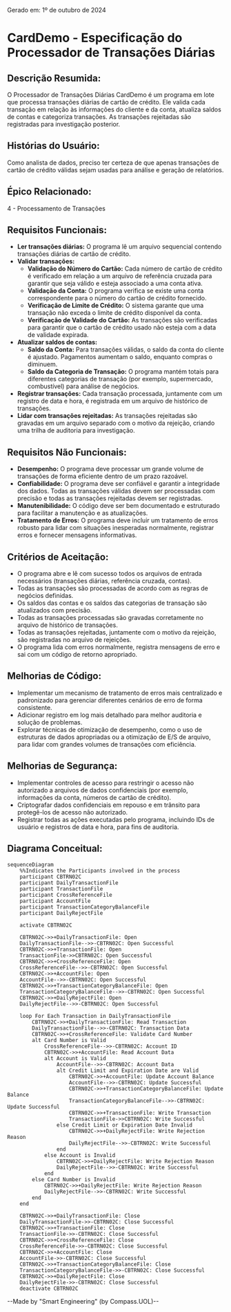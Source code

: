 Gerado em: 1º de outubro de 2024

# **CardDemo - Especificação do Processador de Transações Diárias**

## **Descrição Resumida:**
O Processador de Transações Diárias CardDemo é um programa em lote que processa transações diárias de cartão de crédito. Ele valida cada transação em relação às informações do cliente e da conta, atualiza saldos de contas e categoriza transações. As transações rejeitadas são registradas para investigação posterior.

## **Histórias do Usuário:**
Como analista de dados, preciso ter certeza de que apenas transações de cartão de crédito válidas sejam usadas para análise e geração de relatórios.

## **Épico Relacionado:**
4 - Processamento de Transações

## **Requisitos Funcionais:**
- **Ler transações diárias:** O programa lê um arquivo sequencial contendo transações diárias de cartão de crédito.
- **Validar transações:**
    - **Validação do Número do Cartão:** Cada número de cartão de crédito é verificado em relação a um arquivo de referência cruzada para garantir que seja válido e esteja associado a uma conta ativa.
    - **Validação da Conta:** O programa verifica se existe uma conta correspondente para o número do cartão de crédito fornecido.
    - **Verificação de Limite de Crédito:** O sistema garante que uma transação não exceda o limite de crédito disponível da conta.
    - **Verificação de Validade do Cartão:** As transações são verificadas para garantir que o cartão de crédito usado não esteja com a data de validade expirada.
- **Atualizar saldos de contas:**
    - **Saldo da Conta:** Para transações válidas, o saldo da conta do cliente é ajustado. Pagamentos aumentam o saldo, enquanto compras o diminuem.
    - **Saldo da Categoria de Transação:** O programa mantém totais para diferentes categorias de transação (por exemplo, supermercado, combustível) para análise de negócios.
- **Registrar transações:** Cada transação processada, juntamente com um registro de data e hora, é registrada em um arquivo de histórico de transações.
- **Lidar com transações rejeitadas:** As transações rejeitadas são gravadas em um arquivo separado com o motivo da rejeição, criando uma trilha de auditoria para investigação.

## **Requisitos Não Funcionais:**
- **Desempenho:** O programa deve processar um grande volume de transações de forma eficiente dentro de um prazo razoável.
- **Confiabilidade:** O programa deve ser confiável e garantir a integridade dos dados. Todas as transações válidas devem ser processadas com precisão e todas as transações rejeitadas devem ser registradas.
- **Manutenibilidade:** O código deve ser bem documentado e estruturado para facilitar a manutenção e as atualizações.
- **Tratamento de Erros:** O programa deve incluir um tratamento de erros robusto para lidar com situações inesperadas normalmente, registrar erros e fornecer mensagens informativas.

## **Critérios de Aceitação:**
- O programa abre e lê com sucesso todos os arquivos de entrada necessários (transações diárias, referência cruzada, contas).
- Todas as transações são processadas de acordo com as regras de negócios definidas.
- Os saldos das contas e os saldos das categorias de transação são atualizados com precisão.
- Todas as transações processadas são gravadas corretamente no arquivo de histórico de transações.
- Todas as transações rejeitadas, juntamente com o motivo da rejeição, são registradas no arquivo de rejeições.
- O programa lida com erros normalmente, registra mensagens de erro e sai com um código de retorno apropriado.

## **Melhorias de Código:**
- Implementar um mecanismo de tratamento de erros mais centralizado e padronizado para gerenciar diferentes cenários de erro de forma consistente.
- Adicionar registro em log mais detalhado para melhor auditoria e solução de problemas.
- Explorar técnicas de otimização de desempenho, como o uso de estruturas de dados apropriadas ou a otimização de E/S de arquivo, para lidar com grandes volumes de transações com eficiência.

## **Melhorias de Segurança:**
- Implementar controles de acesso para restringir o acesso não autorizado a arquivos de dados confidenciais (por exemplo, informações da conta, números de cartão de crédito).
- Criptografar dados confidenciais em repouso e em trânsito para protegê-los de acesso não autorizado.
- Registrar todas as ações executadas pelo programa, incluindo IDs de usuário e registros de data e hora, para fins de auditoria.

## **Diagrama Conceitual:**

```mermaid
sequenceDiagram
    %%Indicates the Participants involved in the process
    participant CBTRN02C
    participant DailyTransactionFile
    participant TransactionFile
    participant CrossReferenceFile
    participant AccountFile
    participant TransactionCategoryBalanceFile
    participant DailyRejectFile

    activate CBTRN02C

    CBTRN02C->>+DailyTransactionFile: Open
    DailyTransactionFile-->>-CBTRN02C: Open Successful
    CBTRN02C->>+TransactionFile: Open
    TransactionFile->>CBTRN02C: Open Successful
    CBTRN02C->>+CrossReferenceFile: Open
    CrossReferenceFile-->>-CBTRN02C: Open Successful
    CBTRN02C->>+AccountFile: Open
    AccountFile-->>-CBTRN02C: Open Successful
    CBTRN02C->>+TransactionCategoryBalanceFile: Open
    TransactionCategoryBalanceFile-->>-CBTRN02C: Open Successful
    CBTRN02C->>+DailyRejectFile: Open
    DailyRejectFile-->>-CBTRN02C: Open Successful

    loop For Each Transaction in DailyTransactionFile
        CBTRN02C->>+DailyTransactionFile: Read Transaction
        DailyTransactionFile-->>-CBTRN02C: Transaction Data
        CBTRN02C->>+CrossReferenceFile: Validate Card Number
        alt Card Number is Valid
            CrossReferenceFile-->>-CBTRN02C: Account ID
            CBTRN02C->>+AccountFile: Read Account Data
            alt Account is Valid
                AccountFile-->>-CBTRN02C: Account Data
                alt Credit Limit and Expiration Date are Valid
                    CBTRN02C->>+AccountFile: Update Account Balance
                    AccountFile-->>-CBTRN02C: Update Successful
                    CBTRN02C->>+TransactionCategoryBalanceFile: Update Balance
                    TransactionCategoryBalanceFile-->>-CBTRN02C: Update Successful
                    CBTRN02C->>+TransactionFile: Write Transaction
                    TransactionFile->>CBTRN02C: Write Successful
                else Credit Limit or Expiration Date Invalid
                    CBTRN02C->>+DailyRejectFile: Write Rejection Reason
                    DailyRejectFile-->>-CBTRN02C: Write Successful
                end
            else Account is Invalid
                CBTRN02C->>+DailyRejectFile: Write Rejection Reason
                DailyRejectFile-->>-CBTRN02C: Write Successful
            end
        else Card Number is Invalid
            CBTRN02C->>+DailyRejectFile: Write Rejection Reason
            DailyRejectFile-->>-CBTRN02C: Write Successful
        end
    end

    CBTRN02C->>+DailyTransactionFile: Close
    DailyTransactionFile->>-CBTRN02C: Close Successful
    CBTRN02C->>+TransactionFile: Close
    TransactionFile->>-CBTRN02C: Close Successful
    CBTRN02C->>+CrossReferenceFile: Close
    CrossReferenceFile->>-CBTRN02C: Close Successful
    CBTRN02C->>+AccountFile: Close
    AccountFile->>-CBTRN02C: Close Successful
    CBTRN02C->>+TransactionCategoryBalanceFile: Close
    TransactionCategoryBalanceFile->>-CBTRN02C: Close Successful
    CBTRN02C->>+DailyRejectFile: Close
    DailyRejectFile->>-CBTRN02C: Close Successful
    deactivate CBTRN02C
```

--Made by "Smart Engineering" (by Compass.UOL)--